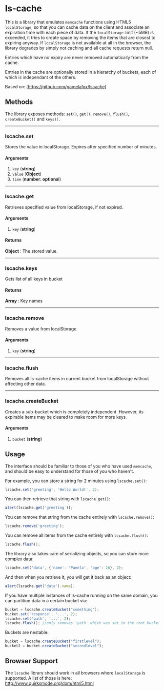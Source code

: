 ls-cache
===============================
This is a library that emulates `memcache` functions using HTML5 `localStorage`, so that you can cache data on the client and associate an expiration time with each piece of data. If the `localStorage` limit (~5MB) is exceeded, it tries to create space by removing the items that are closest to expiring anyway. If `localStorage` is not available at all in the browser, the library degrades by simply not caching and all cache requests return null.

Entries which have no expiry are never removed automatically from the cache.

Entries in the cache are optionally stored in a hierarchy of buckets, each of which is independant of the others.

Based on: [https://github.com/pamelafox/lscache]

Methods
-------

The library exposes methods: `set()`, `get()`, `remove()`, `flush()`, `createBucket()` and `keys()`.

* * *

### lscache.set
Stores the value in localStorage. Expires after specified number of minutes.
#### Arguments
1. `key` (**string**)
2. `value` (**Object**)
3. `time` (**number: optional**)

* * *

### lscache.get
Retrieves specified value from localStorage, if not expired.
#### Arguments
1. `key` (**string**)
#### Returns
**Object** : The stored value.

* * *

### lscache.keys
Gets list of all keys in bucket
#### Returns
**Array** : Key names

* * *

### lscache.remove
Removes a value from localStorage.
#### Arguments
1. `key` (**string**)

* * *

### lscache.flush
Removes all ls-cache items in current bucket from localStorage without affecting other data.

* * *

### lscache.createBucket
Creates a sub-bucket which is completely independent. However, its expirable items may be cleared to make room for more keys.
#### Arguments
1. `bucket` (**string**)

Usage
-------

The interface should be familiar to those of you who have used `memcache`, and should be easy to understand for those of you who haven't.

For example, you can store a string for 2 minutes using `lscache.set()`:

```js
lscache.set('greeting', 'Hello World!', 2);
```

You can then retrieve that string with `lscache.get()`:

```js
alert(lscache.get('greeting'));
```

You can remove that string from the cache entirely with `lscache.remove()`:

```js
lscache.remove('greeting');
```

You can remove all items from the cache entirely with `lscache.flush()`:

```js
lscache.flush();
```

The library also takes care of serializing objects, so you can store more complex data:

```js
lscache.set('data', {'name': 'Pamela', 'age': 26}, 2);
```

And then when you retrieve it, you will get it back as an object:

```js
alert(lscache.get('data').name);
```

If you have multiple instances of ls-cache running on the same domain, you can partition data in a certain bucket via:

```js
bucket = lscache.createBucket("something");
bucket.set('response', '...', 2);
lscache.set('path', '...', 2);
lscache.flush(); //only removes 'path' which was set in the root bucket, not the sub-bucket
```

Buckets are nestable:

```js
bucket = lscache.createBucket("firstlevel");
bucket2 = bucket.createBucket("secondlevel");
```

Browser Support
----------------

The `lscache` library should work in all browsers where `localStorage` is supported.
A list of those is here:
http://www.quirksmode.org/dom/html5.html

